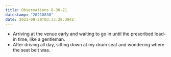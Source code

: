 ```yaml
---
title: Observations 8-30-21
datestamp: "20210830"
date: 2021-09-20T03:33:28.394Z
---
```

- Arriving at the venue early and waiting to go in until the prescribed load-in time, like a gentleman.
- After driving all day, sitting down at my drum seat and wondering where the seat belt was.